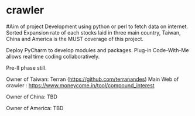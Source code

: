 # crawler
#Aim of project
Development using python or perl to fetch data on internet.
Sorted Expansion rate of each stocks laid in three main country, Taiwan, China and America is the MUST coverage of this project.

Deploy PyCharm to develop modules and packages.
Plug-in Code-With-Me allows real time coding collaboratively.

Pre-II phase still.

Owner of Taiwan: Terran (https://github.com/terranandes)
Main Web of crawler : https://www.moneycome.in/tool/compound_interest

Owner of China:
TBD

Owner of America:
TBD
